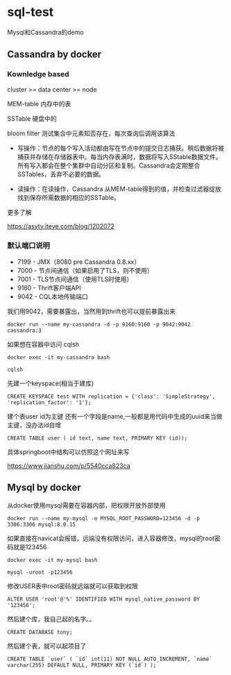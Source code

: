 # sql-test
Mysql和Cassandra的demo

## Cassandra by docker

### Kownledge based

cluster >= data center >= node

MEM-table 内存中的表

SSTable  硬盘中的

bloom filter 测试集合中元素知否存在，每次查询后调用该算法

- 写操作：节点的每个写入活动都由写在节点中的提交日志捕获。稍后数据将被捕获并存储在存储器表中。每当内存表满时，数据将写入SStable数据文件。所有写入都会在整个集群中自动分区和复制。Cassandra会定期整合SSTables，丢弃不必要的数据。

- 读操作：在读操作，Cassandra 从MEM-table得到的值，并检查过滤器绽放找到保存所需数据的相应的SSTable。

更多了解

https://asyty.iteye.com/blog/1202072

### 默认端口说明

- 7199 - JMX（8080 pre Cassandra 0.8.xx）
- 7000 - 节点间通信（如果启用了TLS，则不使用）
- 7001 - TLS节点间通信（使用TLS时使用）
- 9160 - Thrift客户端API
- 9042 - CQL本地传输端口

我们用9042，需要暴露出，当然用到thrift也可以提前暴露出来

```docker run --name my-cassandra -d -p 9160:9160 -p 9042:9042 cassandra:3```

如果想在容器中访问 cqlsh

```docker exec -it my-cassandra bash```

```cqlsh```

先建一个keyspace(相当于建库)

```CREATE KEYSPACE test WITH replication = {'class': 'SimpleStrategy', 'replication_factor': '1'};```

建个表user id为主键 还有一个字段是name,一般都是用代码中生成的uuid来当做主键，没办法id自增

```CREATE TABLE user ( id text, name text, PRIMARY KEY (id));```

具体springboot中结构可以仿照这个网址来写 

https://www.jianshu.com/p/5540cca823ca


## Mysql by docker

从docker使用mysql需要在容器内部，把权限开放外部使用 
 
```docker run --name my-mysql -e MYSQL_ROOT_PASSWORD=123456 -d -p 3306:3306 mysql:8.0.15```

如果直接在navicat会报错，远端没有权限访问，进入容器修改，mysql的root密码就是123456

```docker exec -it my-mysql bash```

```mysql -uroot -p123456```

修改USER表中root密码就远端就可以获取到权限

```ALTER USER 'root'@'%' IDENTIFIED WITH mysql_native_password BY '123456';```

然后建个库，我自己起的名字。。

```CREATE DATABASE tony;```

然后建个表，就可以起项目了

```CREATE TABLE `user` (
  `id` int(11) NOT NULL AUTO_INCREMENT,
  `name` varchar(255) DEFAULT NULL,
  PRIMARY KEY (`id`)
); ```

